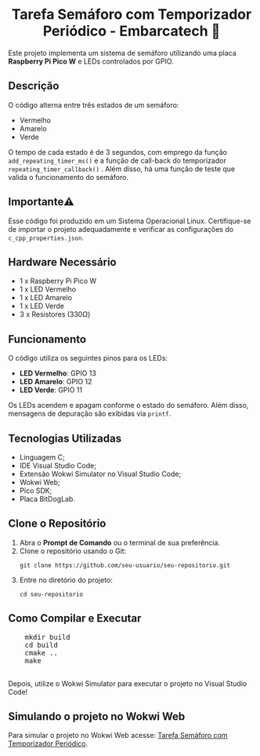 <h1 align="center">Tarefa Semáforo com Temporizador Periódico - Embarcatech 🚦</h1>
    
 <p>Este projeto implementa um sistema de semáforo utilizando uma placa <strong>Raspberry Pi Pico W</strong> e LEDs controlados por GPIO.</p>
    
<h2>Descrição</h2>
    <p>O código alterna entre três estados de um semáforo:</p>
    <ul>
        <li>Vermelho</li>
        <li>Amarelo</li>
        <li>Verde</li>
    </ul>
        <p>O tempo de cada estado é de 3 segundos, com emprego da função <code>add_repeating_timer_ms()</code> e a função de call-back do temporizador <code>repeating_timer_callback()</code> . Além disso, há uma função de teste que valida o funcionamento do semáforo.</p>

<h2>Importante⚠️</h2>
<p>Esse código foi produzido em um Sistema Operacional Linux. Certifique-se de importar o projeto adequadamente e verificar as configurações do <code>c_cpp_properties.json</code>.</p>

<h2>Hardware Necessário</h2>
    <ul>
        <li>1 x Raspberry Pi Pico W</li>
        <li>1 x LED Vermelho</li>
        <li>1 x LED Amarelo</li>
        <li>1 x LED Verde</li>
        <li>3 x Resistores (330Ω)</li>
    </ul>
    
<h2>Funcionamento</h2>
    <p>O código utiliza os seguintes pinos para os LEDs:</p>
    <ul>
        <li><strong>LED Vermelho</strong>: GPIO 13</li>
        <li><strong>LED Amarelo</strong>: GPIO 12</li>
        <li><strong>LED Verde</strong>: GPIO 11</li>
    </ul>
    <p>Os LEDs acendem e apagam conforme o estado do semáforo. Além disso, mensagens de depuração são exibidas via <code>printf</code>.</p>
    
<h2>Tecnologias Utilizadas</h2>
  <ul>
    <li>Linguagem C;</li>
    <li>IDE Visual Studio Code;</li>
    <li>Extensão Wokwi Simulator no Visual Studio Code;</li>
    <li>Wokwi Web;</li>
    <li>Pico SDK;</li>
    <li>Placa BitDogLab.</li>  
  </ul>

<h2>Clone o Repositório</h2>
  <ol>
     <li>Abra o <strong>Prompt de Comando</strong> ou o terminal de sua preferência.</li>
     <li>Clone o repositório usando o Git:
       <pre><code>git clone https://github.com/seu-usuario/seu-repositorio.git</code></pre>
     </li>
      <li>Entre no diretório do projeto:
          <pre><code>cd seu-repositorio</code></pre>
      </li>
  </ol>
  
<h2>Como Compilar e Executar</h2>
    <pre>
    mkdir build
    cd build
    cmake ..
    make
    </pre>
    <p>Depois, utilize o Wokwi Simulator para executar o projeto no Visual Studio Code!</p>
    
<h2>Simulando o projeto no Wokwi Web</h2>
  <p>Para simular o projeto no Wokwi Web acesse: <a href="https://wokwi.com/projects/421832605027133441" target="_blank">Tarefa Semáforo com Temporizador Periódico</a>.</p>
    
  

